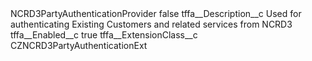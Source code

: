 <?xml version="1.0" encoding="UTF-8"?>
<CustomMetadata xmlns="http://soap.sforce.com/2006/04/metadata" xmlns:xsi="http://www.w3.org/2001/XMLSchema-instance" xmlns:xsd="http://www.w3.org/2001/XMLSchema">
    <label>NCRD3PartyAuthenticationProvider</label>
    <protected>false</protected>
    <values>
        <field>tffa__Description__c</field>
        <value xsi:type="xsd:string">Used for authenticating Existing Customers and related services from NCRD3</value>
    </values>
    <values>
        <field>tffa__Enabled__c</field>
        <value xsi:type="xsd:boolean">true</value>
    </values>
    <values>
        <field>tffa__ExtensionClass__c</field>
        <value xsi:type="xsd:string">CZNCRD3PartyAuthenticationExt</value>
    </values>
</CustomMetadata>
